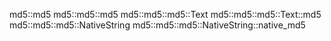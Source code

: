 md5::md5
 md5::md5::md5
  md5::md5::md5::Text
   md5::md5::md5::Text::md5
  md5::md5::md5::NativeString
   md5::md5::md5::NativeString::native_md5
